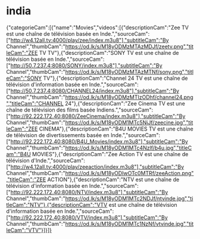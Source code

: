 # india
{"categorieCam":[{"name":"Movies","videos":[{"descriptionCam":"Zee TV est une chaîne de télévision basée en Inde.","sourceCam":["http://w4.12all.tv:4000/play/zee/index.m3u8"],"subtitleCam":"By Channel","thumbCam":"https://od.lk/s/M18yODMzMTAzMDJf/zeetv.png","titleCam":"ZEE TV TV"},{"descriptionCam":"SONY TV est une chaîne de télévision basée en Inde.","sourceCam":["http://50.7.237.4:8080/SONY/index.m3u8"],"subtitleCam":"By Channel","thumbCam":"https://od.lk/s/M18yODMzMTAzMTNf/sony.png","titleCam":"SONY TV"},{"descriptionCam":"Channel 24 TV est une chaîne de télévision d'information basée en Inde.","sourceCam":["http://50.7.237.4:8080/CHANNEL24/index.m3u8"],"subtitleCam":"By Channel","thumbCam":"https://od.lk/s/M18yODMzMTIzODhf/channel24.png","titleCam":"CHANNEL 24"},{"descriptionCam":"Zee Cinema TV est une chaîne de télévision des films basée Indiens.","sourceCam":["http://92.222.172.40:8080/ZeeCinema/index.m3u8"],"subtitleCam":"By Channel","thumbCam":"https://od.lk/s/M18yODM1MTc5NjJf/zeecine.jpg","titleCam":"ZEE CINEMA"},{"descriptionCam":"B4U MOVIES TV est une chaîne de télévision de divertissements basée en Inde.","sourceCam":["http://92.222.172.40:8080/B4U_Movies/index.m3u8"],"subtitleCam":"By Channel","thumbCam":"https://od.lk/s/M18yODM1MTc4Nzlf/b4u.jpg","titleCam":"B4U MOVIES"},{"descriptionCam":"Zee Action TV est une chaîne de télévision d'Inde.","sourceCam":["http://w4.12all.tv:4000/play/zeeaction/index.m3u8"],"subtitleCam":"By Channel","thumbCam":"https://od.lk/s/M18yODIwOTc0MTRf/zeeAction.png","titleCam":"ZEE ACTION"},{"descriptionCam":"NTV est une chaîne de télévision d'information basée en Inde.","sourceCam":["http://92.222.172.40:8080/NTV/index.m3u8"],"subtitleCam":"By Channel","thumbCam":"https://od.lk/s/M18yODM1MTc2NDJf/ntvinde.jpg","titleCam":"NTV"},{"descriptionCam":"VTV est une chaîne de télévision d'information basée en Inde.","sourceCam":["http://92.222.172.40:8080/VTV/index.m3u8"],"subtitleCam":"By Channel","thumbCam":"https://od.lk/s/M18yODM1MTc1NzNf/vtvinde.jpg","titleCam":"VTV"}]}]}
